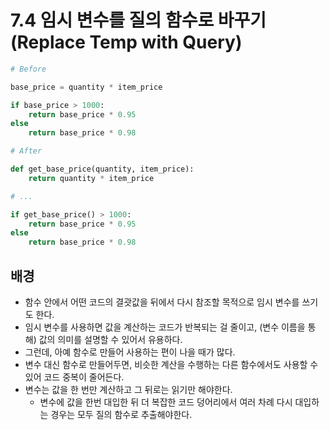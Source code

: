 # 7.4 임시 변수를 질의 함수로 바꾸기(Replace Temp with Query)

```python
# Before

base_price = quantity * item_price

if base_price > 1000:
    return base_price * 0.95
else
	return base_price * 0.98
```



```python
# After

def get_base_price(quantity, item_price):
    return quantity * item_price

# ... 

if get_base_price() > 1000:
    return base_price * 0.95
else
	return base_price * 0.98
```



## 배경

* 함수 안에서 어떤 코드의 결괏값을 뒤에서 다시 참조할 목적으로 임시 변수를 쓰기도 한다.
* 임시 변수를 사용하면 값을 계산하는 코드가 반복되는 걸 줄이고, (변수 이름을 통해) 값의 의미를 설명할 수 있어서 유용하다.
* 그런데, 아예 함수로 만들어 사용하는 편이 나을 때가 많다.
* 변수 대신 함수로 만들어두면, 비슷한 계산을 수행하는 다른 함수에서도 사용할 수 있어 코드 중복이 줄어든다.
* 변수는 값을 한 번만 계산하고 그 뒤로는 읽기만 해야한다.
  * 변수에 값을 한번 대입한 뒤 더 복잡한 코드 덩어리에서 여러 차례 다시 대입하는 경우는 모두 질의 함수로 추출해야한다.